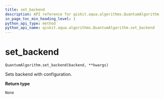 ```yaml
---
title: set_backend
description: API reference for qiskit.aqua.algorithms.QuantumAlgorithm.set_backend
in_page_toc_min_heading_level: 1
python_api_type: method
python_api_name: qiskit.aqua.algorithms.QuantumAlgorithm.set_backend
---
```


# set\_backend

<span id="qiskit.aqua.algorithms.QuantumAlgorithm.set_backend" />

`QuantumAlgorithm.set_backend(backend, **kwargs)`

Sets backend with configuration.

**Return type**

`None`

